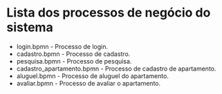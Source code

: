 # Lista dos processos de negócio do sistema

* login.bpmn - Processo de login.
* cadastro.bpmn - Processo de cadastro.
* pesquisa.bpmn - Processo de pesquisa.
* cadastro_apartamento.bpmn - Processo de cadastro de apartamento.
* aluguel.bpmn - Processo de aluguel do apartamento.
* avaliar.bpmn - Processo de avaliar o apartamento.
